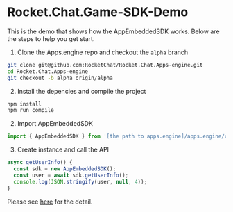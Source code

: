 # Rocket.Chat.Game-SDK-Demo

This is the demo that shows how the AppEmbeddedSDK works. Below are the steps to help you get start.

1. Clone the Apps.engine repo and checkout the `alpha` branch
```bash
git clone git@github.com:RocketChat/Rocket.Chat.Apps-engine.git
cd Rocket.Chat.Apps-engine
git checkout -b alpha origin/alpha
```

2. Install the depencies and compile the project
```bash
npm install
npm run compile
``` 

2. Import AppEmbeddedSDK
```js
import { AppEmbeddedSDK } from '[the path to apps.engine]/apps.engine/client/AppEmbeddedSDK';
```

3. Create instance and call the API
```js
async getUserInfo() {
  const sdk = new AppEmbeddedSDK();
  const user = await sdk.getUserInfo();
  console.log(JSON.stringify(user, null, 4));
}
```

Please see [here](https://github.com/lolimay/Rocket.Chat.Game-SDK-Demo/blob/126463f20f5e5ecf7841c162a298a10ce2700a16/src/containers/App.js#L45) for the detail.
